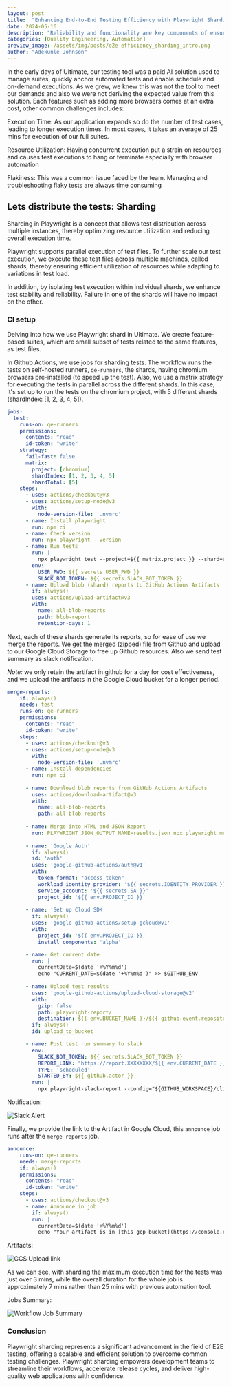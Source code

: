 ```yaml
---
layout: post
title:  "Enhancing End-to-End Testing Efficiency with Playwright Sharding"
date: 2024-05-16
description: "Reliability and functionality are key components of ensuring quality of our web applications. End-to-End (E2E) Testing plays a primary role in this aspect by allowing developers to simulate different user scenarios on the developed application and validate its behavior. As applications grow in complexity, so do the challenges associated with E2E testing. One of the emerging solutions to address these challenges is Sharding."
categories: [Quality Engineering, Automation]
preview_image: /assets/img/posts/e2e-efficiency_sharding_intro.png
author: "Adekunle Johnson"
---
```


In the early days of Ultimate, our testing tool was a paid AI solution used to manage suites, quickly anchor automated tests and enable schedule and on-demand executions. As we grew, we knew this was not the tool to meet our demands and also we were not deriving the expected value from this solution. Each features such as adding more browsers comes at an extra cost, other common challenges includes:

Execution Time: As our application expands so do the number of test cases, leading to longer execution times. In most cases, it takes an average of 25 mins for execution of our full suites.

Resource Utilization: Having concurrent execution put a strain on resources and causes test executions to hang or terminate especially with browser automation

Flakiness: This was a common issue faced by the team. Managing and troubleshooting flaky tests are always time consuming

## Lets distribute the tests: Sharding

Sharding in Playwright is a concept that allows test distribution across multiple instances, thereby optimizing resource utilization and reducing overall execution time.

Playwright supports parallel execution of test files. To further scale our test execution, we execute these test files across multiple machines, called shards, thereby ensuring efficient utilization of resources while adapting to variations in test load.

In addition, by isolating test execution within individual shards, we enhance test stability and reliability. Failure in one of the shards will have no impact on the other.

### CI setup

Delving into how we use Playwright shard in Ultimate. We create feature-based suites, which are small subset of tests related to the same features, as test files. 

In Github Actions, we use jobs for sharding tests. The workflow runs the tests on self-hosted runners, `qe-runners`, the shards, having chromium browsers pre-installed (to speed up the test). Also, we use a matrix strategy for executing the tests in parallel across the different shards. In this case, it's set up to run the tests on the chromium project, with 5 different shards (shardIndex: [1, 2, 3, 4, 5]).

```yaml
jobs:
  test:
    runs-on: qe-runners
    permissions:
      contents: "read"
      id-token: "write"
    strategy:
      fail-fast: false
      matrix:
        project: [chromium]
        shardIndex: [1, 2, 3, 4, 5]
        shardTotal: [5]
    steps:
      - uses: actions/checkout@v3
      - uses: actions/setup-node@v3
        with:
          node-version-file: '.nvmrc'
      - name: Install playwright
        run: npm ci
      - name: Check version
        run: npx playwright --version
      - name: Run tests
        run: |
          npx playwright test --project=${{ matrix.project }} --shard=${{ matrix.shardIndex }}/${{ matrix.shardTotal }}
        env:
          USER_PWD: ${{ secrets.USER_PWD }}
          SLACK_BOT_TOKEN: ${{ secrets.SLACK_BOT_TOKEN }}
      - name: Upload blob (shard) reports to GitHub Actions Artifacts
        if: always()
        uses: actions/upload-artifact@v3
        with:
          name: all-blob-reports
          path: blob-report
          retention-days: 1
```

Next, each of these shards generate its reports, so for ease of use we merge the reports. We get the merged (zipped) file from Github and upload to our Google Cloud Storage to free up Github resources. Also we send test summary as slack notification. 

*Note:* we only retain the artifact in github for a day for cost effectiveness, and we upload the artifacts in the Google Cloud bucket for a longer period.

```yaml
merge-reports:
    if: always()
    needs: test       
    runs-on: qe-runners
    permissions:
      contents: "read"
      id-token: "write"
    steps:
      - uses: actions/checkout@v3
      - uses: actions/setup-node@v3
        with:
          node-version-file: '.nvmrc'
      - name: Install dependencies
        run: npm ci
                    
      - name: Download blob reports from GitHub Actions Artifacts
        uses: actions/download-artifact@v3
        with:
          name: all-blob-reports
          path: all-blob-reports
                    
      - name: Merge into HTML and JSON Report
        run: PLAYWRIGHT_JSON_OUTPUT_NAME=results.json npx playwright merge-reports --reporter=html,json ./all-blob-reports
                    
      - name: 'Google Auth'
        if: always()
        id: 'auth'
        uses: 'google-github-actions/auth@v1'
        with:
          token_format: "access_token"
          workload_identity_provider: '${{ secrets.IDENTITY_PROVIDER }}'
          service_account: '${{ secrets.SA }}'
          project_id: '${{ env.PROJECT_ID }}'
      
      - name: 'Set up Cloud SDK'
        if: always()
        uses: 'google-github-actions/setup-gcloud@v1'
        with:
          project_id: '${{ env.PROJECT_ID }}'
          install_components: 'alpha'

      - name: Get current date
        run: |
          currentDate=$(date '+%Y%m%d')
          echo "CURRENT_DATE=$(date '+%Y%m%d')" >> $GITHUB_ENV
  
      - name: Upload test results
        uses: 'google-github-actions/upload-cloud-storage@v2'
        with:
          gzip: false
          path: playwright-report/
          destination: ${{ env.BUCKET_NAME }}/${{ github.event.repository.name }}/${{ env.CURRENT_DATE }}/scheduled/
        if: always()
        id: upload_to_bucket

      - name: Post test run summary to slack
        env:
          SLACK_BOT_TOKEN: ${{ secrets.SLACK_BOT_TOKEN }}
          REPORT_LINK: "https://report.XXXXXXXX/${{ env.CURRENT_DATE }}/${{ github.run_id}}/playwright-report/index.html"
          TYPE: 'scheduled'
          STARTED_BY: ${{ github.actor }}
        run: |
          npx playwright-slack-report --config="${GITHUB_WORKSPACE}/cli_config.json" --json-results="${GITHUB_WORKSPACE}/results.json"
```

Notification:

![Slack Alert ](../assets/img/posts/e2e-efficiency_slack_alert.png)

Finally, we provide the link to the Artifact in Google Cloud, this `announce` job runs after the `merge-reports` job.

```yaml
announce:
    runs-on: qe-runners
    needs: merge-reports
    if: always()
    permissions:
      contents: "read"
      id-token: "write"
    steps:
      - uses: actions/checkout@v3
      - name: Announce in job
        if: always()
        run: |
          currentDate=$(date '+%Y%m%d')
          echo "Your artifact is in [this gcp bucket](https://console.cloud.google.com/storage/browser/${{ env.BUCKET_NAME }}/${{ github.event.repository.name }}/$currentDate/) " >> $GITHUB_STEP_SUMMARY
```

Artifacts:

![GCS Upload link ](../assets/img/posts/e2e-efficiency_gcs.png)

As we can see, with sharding the maximum execution time for the tests was just over 3 mins, while the overall duration for the whole job is approximately 7 mins rather than 25 mins with previous automation tool.

Jobs Summary:

![Workflow Job Summary](../assets/img/posts/e2e-efficiency_job_summary.png)

### Conclusion

Playwright sharding represents a significant advancement in the field of E2E testing, offering a scalable and efficient solution to overcome common testing challenges. Playwright sharding empowers development teams to streamline their workflows, accelerate release cycles, and deliver high-quality web applications with confidence.

